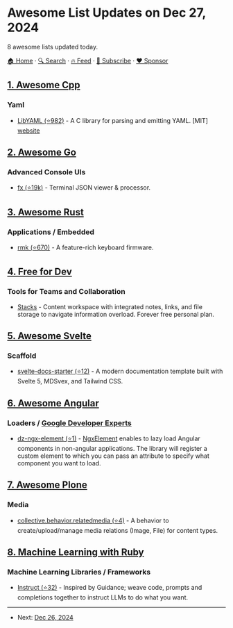 # Awesome List Updates on Dec 27, 2024

8 awesome lists updated today.

[🏠 Home](/README.md) · [🔍 Search](https://www.trackawesomelist.com/search/) · [🔥 Feed](https://www.trackawesomelist.com/rss.xml) · [📮 Subscribe](https://trackawesomelist.us17.list-manage.com/subscribe?u=d2f0117aa829c83a63ec63c2f&id=36a103854c) · [❤️  Sponsor](https://github.com/sponsors/theowenyoung)



## [1. Awesome Cpp](/content/fffaraz/awesome-cpp/README.md)

### Yaml

*   [LibYAML (⭐982)](https://github.com/yaml/libyaml) - A C library for parsing and emitting YAML. \[MIT] [website](https://pyyaml.org/wiki/LibYAML)

## [2. Awesome Go](/content/avelino/awesome-go/README.md)

### Advanced Console UIs

*   [fx (⭐19k)](https://github.com/antonmedv/fx) - Terminal JSON viewer & processor.

## [3. Awesome Rust](/content/rust-unofficial/awesome-rust/README.md)

### Applications / Embedded

*   [rmk (⭐670)](https://github.com/haobogu/rmk) - A feature-rich keyboard firmware.

## [4. Free for Dev](/content/ripienaar/free-for-dev/README.md)

### Tools for Teams and Collaboration

*   [Stacks](https://betterstacks.com/) - Content workspace with integrated notes, links, and file storage to navigate information overload. Forever free personal plan.

## [5. Awesome Svelte](/content/TheComputerM/awesome-svelte/README.md)

### Scaffold

*   [svelte-docs-starter (⭐12)](https://github.com/code-gio/svelte-docs-starter) - A modern documentation template built with Svelte 5, MDSvex, and Tailwind CSS.

## [6. Awesome Angular](/content/PatrickJS/awesome-angular/README.md)

### Loaders / [Google Developer Experts](https://developers.google.com/experts/all/technology/web-technologies)

*   [dz-ngx-element (⭐1)](https://github.com/zdigambar/dz-ngx-element) - [NgxElement](https://www.npmjs.com/package/@zdigambar/ngx-element) enables to lazy load Angular components in non-angular applications. The library will register a custom element to which you can pass an attribute to specify what component you want to load.

## [7. Awesome Plone](/content/collective/awesome-plone/README.md)

### Media

*   [collective.behavior.relatedmedia (⭐4)](https://github.com/collective/collective.behavior.relatedmedia) - A behavior to create/upload/manage media relations (Image, File) for content types.

## [8. Machine Learning with Ruby](/content/arbox/machine-learning-with-ruby/README.md)

### Machine Learning Libraries / Frameworks

*   [Instruct (⭐32)](https://github.com/instruct-rb/instruct) - Inspired by Guidance; weave code, prompts and completions together to instruct LLMs to do what you want.

---

- Next: [Dec 26, 2024](/content/2024/12/26/README.md)